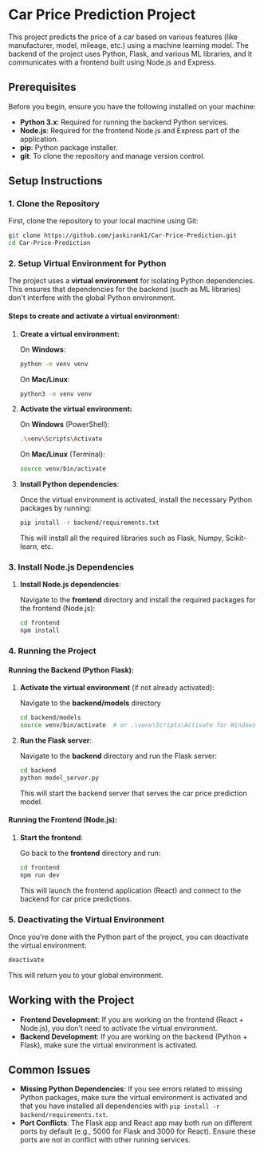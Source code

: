 
# Car Price Prediction Project

This project predicts the price of a car based on various features (like manufacturer, model, mileage, etc.) using a machine learning model. The backend of the project uses Python, Flask, and various ML libraries, and it communicates with a frontend built using Node.js and Express.

## Prerequisites

Before you begin, ensure you have the following installed on your machine:

- **Python 3.x**: Required for running the backend Python services.
- **Node.js**: Required for the frontend Node.js and Express part of the application.
- **pip**: Python package installer.
- **git**: To clone the repository and manage version control.

## Setup Instructions

### 1. Clone the Repository

First, clone the repository to your local machine using Git:

```bash
git clone https://github.com/jaskirank1/Car-Price-Prediction.git
cd Car-Price-Prediction
```

### 2. Setup Virtual Environment for Python

The project uses a **virtual environment** for isolating Python dependencies. This ensures that dependencies for the backend (such as ML libraries) don't interfere with the global Python environment.

#### Steps to create and activate a virtual environment:

1. **Create a virtual environment:**

   On **Windows**:

   ```bash
   python -m venv venv
   ```

   On **Mac/Linux**:

   ```bash
   python3 -m venv venv
   ```

2. **Activate the virtual environment:**

   On **Windows** (PowerShell):

   ```bash
   .\venv\Scripts\Activate
   ```

   On **Mac/Linux** (Terminal):

   ```bash
   source venv/bin/activate
   ```

3. **Install Python dependencies**:

   Once the virtual environment is activated, install the necessary Python packages by running:

   ```bash
   pip install -r backend/requirements.txt
   ```

   This will install all the required libraries such as Flask, Numpy, Scikit-learn, etc.

### 3. Install Node.js Dependencies

1. **Install Node.js dependencies**:

   Navigate to the **frontend** directory and install the required packages for the frontend (Node.js):

   ```bash
   cd frontend
   npm install
   ```

### 4. Running the Project

#### Running the Backend (Python Flask):

1. **Activate the virtual environment** (if not already activated):

   Navigate to the **backend/models** directory 
   ```bash
   cd backend/models
   source venv/bin/activate  # or .\venv\Scripts\Activate for Windows
   ```

2. **Run the Flask server**:

   Navigate to the **backend** directory and run the Flask server:

   ```bash
   cd backend
   python model_server.py
   ```

   This will start the backend server that serves the car price prediction model.

#### Running the Frontend (Node.js):

1. **Start the frontend**:

   Go back to the **frontend** directory and run:

   ```bash
   cd frontend
   npm run dev
   ```

   This will launch the frontend application (React) and connect to the backend for car price predictions.

### 5. Deactivating the Virtual Environment

Once you're done with the Python part of the project, you can deactivate the virtual environment:

```bash
deactivate
```

This will return you to your global environment.

## Working with the Project

- **Frontend Development**: If you are working on the frontend (React + Node.js), you don’t need to activate the virtual environment.
- **Backend Development**: If you are working on the backend (Python + Flask), make sure the virtual environment is activated.

## Common Issues

- **Missing Python Dependencies**: If you see errors related to missing Python packages, make sure the virtual environment is activated and that you have installed all dependencies with `pip install -r backend/requirements.txt`.
- **Port Conflicts**: The Flask app and React app may both run on different ports by default (e.g., 5000 for Flask and 3000 for React). Ensure these ports are not in conflict with other running services.
